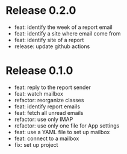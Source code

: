 # Release 0.2.0
- feat: identify the week of a report email
- feat: identify a site where email come from
- feat: identify site of a report
- release: update github actions

# Release 0.1.0

 - feat: reply to the report sender
 - feat: watch mailbox
 - refactor: reorganize classes
 - feat: identify report emails
 - feat: fetch all unread emails
 - refactor: use only IMAP
 - refactor: use only one file for App settings
 - feat: use a YAML file to set up mailbox
 - feat: connect to a mailbox
 - fix: set up project
